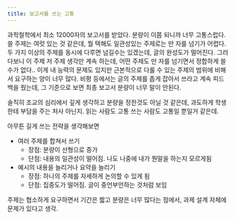 ```yaml
---
title: 보고서를 쓰는 고통
---
```


과학철학에서 최소 12000자의 보고서를 받았다. 분량이 이쯤 되니까 너무 고통스럽다. 쓸 주제는 여럿 있는 것 같은데, 뭘 택해도 일관성있는 주제로는 만 자를 넘기가 어렵다. 두 가지 이상의 주제를 동시에 다루면 넘길수는 있겠는데, 글의 완성도가 떨어진다.
그러다보니 이 주제 저 주제 생각만 계속 하는데, 어떤 주제도 만 자를 넘기면서 정합하게 쓸 수가 없다.. 이게 내 능력의 문제도 있지만 근본적으로 다룰 수 있는 주제의 범위에 비해서 요구하는 양이 너무 많다. 비평 등에서는 글의 주제를 좁게 잡아서 쓰라고 계속 피드백을 줬는데, 그 기준으로 보면 최종 보고서 분량이 너무 말이 안된다.

솔직히 조교의 심리에서 깊게 생각하고 분량을 정한것도 아닐 것 같은데, 과도하게 학생한테 부담을 주는 처사 아닌지. 읽는 사람도 고통 쓰는 사람도 고통일 뿐일거 같은데.

아무튼 길게 쓰는 전략을 생각해보면
- 여러 주제를 합쳐서 쓰기
  - 장점: 분량이 선형으로 증가
  - 단점: 내용의 일관성이 떨어짐. 나도 나중에 내가 뭔말을 하는지 모르게됨
- 예시의 내용을 늘리거나 요약을 늘리기
  - 장점: 하나의 주제를 자세하게 논의할 수 있게 됨
  - 단점: 집중도가 떨어짐. 글이 중언부언하는 것처럼 보임

주제는 협소하게 요구하면서 기간은 짧고 분량은 너무 많다는 점에서, 과제 설계 자체에 문제가 있다고 생각.
